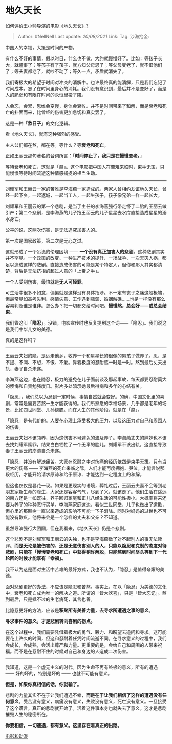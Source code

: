 # 地久天长
[如何评价王小帅导演的电影《地久天长》?](https://www.zhihu.com/question/312302790/answer/733728775)

> Author: #NellNell
> Last update: *20/08/2021*
> Link:
> Tag:
> 沙海拾金:

中国人的幸福，大抵是时间的产物。

有什么不好的事情，假以时日，什么也不做，大约就慢慢好了。比如：等孩子长大，就懂事了；等孩子有了孩子，就方知父母恩了；等父母变老了，就不恨他们了；等夫妻都老了，就吵不动了；等久一点，矛盾就消失了。

我们寄极大的希望于时间对冲突的消解中。也许最终真的能消解，只是我们忘记了时间成本。忘了在时间里身心的消耗。我们没有意识到，最后并不是变好了，而是人的脆弱和有限在时间的永恒里投了降。

人会忘，会累，思维会变慢，身体会衰败。并不是时间带来了和解，而是衰老和死亡的扑面而来，比曾经的伤害更加急切和真实罢了。

这是一种「**熬日子**」的文化逻辑。

看《地久天长》，就有这种强烈的感受。

主人公们都在熬，都在等。等什么？等**衰老和死亡**。

正如王丽云那句著名的台词所言：「**时间停止了，我只是在慢慢变老。**」

等待衰老和死亡，这就是「熬」。这个电影把中国人在苦难来临时，束手无策，只能慢慢等待时间流逝这种情感捕捉的相当生动。

---

刘耀军和王丽云一家的苦难是李海燕一家造成的。两家人曾相约友谊地久天长，曾经一起下乡，一起返城，一起当工人，一起生孩子，孩子像兄弟一样一起长大。

刘耀军和王丽云的第一个悲剧，是当了主任的李海燕强行带走怀了二胎的王丽云做引产；第二个悲剧，是李海燕的儿子拖王丽云的儿子星星去水库直接造成星星的溺水身亡。

公平的说，这两次伤害，是无法追究加害人的。

第一次是国家政策，第二次是无心之过。

这就形成了一个吊诡的伦理困境 —— **一个没有真正加害人的悲剧**。这种悲剧其实并不罕见。一个政策的改变、一种生产技术的提升、一场战争、一次天灾人祸，都足以造成这样的悲剧。直接造成伤害的可能是某个特定人，但你和那人其实都清楚，背后是无法抗拒的超过人意的「上帝之手」。

一个人受到伤害，最怕就是**无人可怪罪**。

可生活中很多不如意，偏偏就是这样没有具体指涉。不一定有丧子之痛这般极端，但最常见如高考失利、感情失意、工作遇到瓶颈、婚姻触礁……也是一样没有那么容易判断谁是谁非。怎么办？把一切都交给时间吧。**慢慢熬，总会好——或总会结束**。

我们管这叫「**隐忍**」。没错，电影宣传时也反复提到这个词——「隐忍」。我们说这是我们中华儿女的美德。

真的是这样吗？

---

王丽云夫妇的隐，是远走他乡，收养一个和星星长的很像的男孩子做养子。忍，是不提、不闻、不想，不恨、不爱。靠着极度的忍耐熬一时是一时。熬到最后丈夫出轨，妻子自杀未遂。

李海燕这边，也在隐忍，极力的避免在儿子面前谈及那起事故，每天都要忍耐莫大的懊悔和自责勉强度日。影片多处暗示她最后得病和多年的心结有关。

「隐忍」，我们总以为忍到一定时候，事情自然就会变好。的确，中国文化里的喜剧，常常是需要苦熬一生才能获得的。我们所熟悉的幸福场景，几乎都是老年的场景，比如四世同堂、儿孙绕膝。而在人生的其他阶段，就是在「熬」。

「隐忍」是有代价的。人要在心理上承受极大的压力，以及这压力对自己和周围人的伤害。

王丽云夫妇不该领养，因为这伤害不可避免的波及养子。李海燕丈夫的妹妹也不该去找刘耀军赎罪，结果白白牺牲了一个无辜的胎儿。刘耀军不该出轨，这直接导致妻子王丽云的崩溃自杀未遂。

「隐忍」并没有解决痛苦。大家在忍耐之中对伤痛的经历依然是束手无策。只有当更大的伤痛 —— 李海燕的死亡来临之际，人们才能再度拥抱、哭泣，才能言说那段经历，才能开始请求原谅和给予原谅、才能达到一定程度上的和解。

但这也仅仅是昙花一现。如果是更现实的语境，葬礼过后，王丽云夫妻不会等到老朋友家新生命的降生，大家还是客客气气，尽到了义，就该走了。他们生活在遥远的南方还是一如既往，养子回归家庭和正儿八经生活的可能性极小。大概率将来还要为养子的种种恶行买单。李海燕家庭这边，看似三世同堂，儿子也做出了道歉，但心里的那颗树一直以来造成的影响不可能一下子消除。同时对妈妈的过世也不可能没有歉疚。他将来会是一个怎样的丈夫和父亲？不知道。

虽然导演强行大团圆，但在我看来，《地久天长》仍是个悲剧。

这个悲剧不是刘耀军和王丽云的失独，也不是李海燕做了对不起别人的事无法赎罪。**而是无论是被伤害的、还是无意伤害别人的人，只能以隐忍和克制的态度对待悲剧，只能在「慢慢变老和死亡」中获得稍许解脱，只能熬到时间尽头等到下一代轮回的时候才能享有「幸福」。**

我不认为这是面对生活中苦难的最好方式，我也不认为，「隐忍」是值得夸耀的美德。

面对悲剧更好的办法，不应该是隐忍和苦熬。事实上，在以「隐忍」为美德的文化中，衰老和死亡成为唯一的解决之道。所谓的「皆大欢喜」，只是「皆大忘记」。熬到最后，只是抵不过的生老病死，其言也善。

比隐忍更好的方法，应该是**积聚所有美善力量，去寻求所遭遇之事的意义**。

**寻求事件的意义，才是悲剧转向喜剧的拐点。**

在这个过程中，我们需要凭借着极大的勇气、毅力、和盼望去追问和寻求。这可能要花上许久的时间，但这和忍耐着任凭时间流逝不同。在寻求意义的过程中，我们会成长，会成熟，会活出尊严和力量。更重要的是，会给自己和周围的人带来祝福。而不是在忍耐不住的时候对自己和身边的人造成二次伤害。

---

我知道，这是一个虚无主义的时代。因为生命不再有终极的意义，所有的遭遇 —— 好的坏的，特别是坏的 —— 也就不可能有意义。

**但是，如果你真相信的话，你就输了。**

悲剧的力量其实不在于让我们遭遇不幸，**而是在于让我们相信了这样的遭遇没有任何意义**。受苦没有意义，病痛没有意义，失败没有意义，死亡没有意义。一旦接受了这个谎言，真正的悲剧就开始了。活着这件事本身也就失去了意义。这才是悲剧摧毁人生的秘密所在。

**你要相信，一切遭遇，都有意义。这里存在着真正的出路。**

[电影和动漫](https://www.zhihu.com/collection/313818721)
